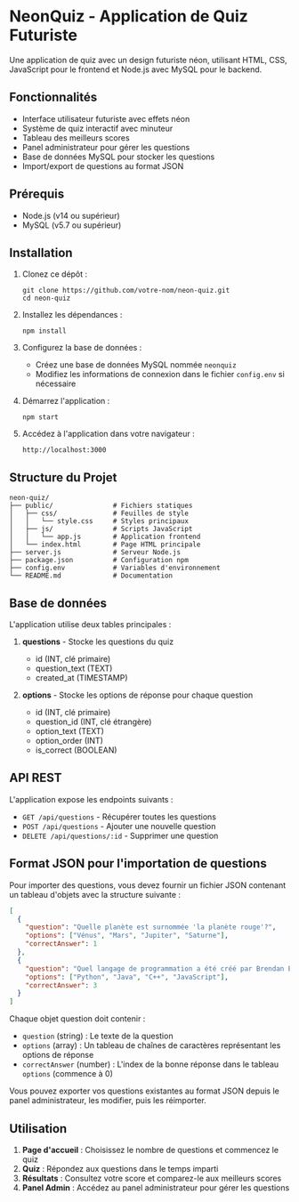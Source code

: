 # NeonQuiz - Application de Quiz Futuriste

Une application de quiz avec un design futuriste néon, utilisant HTML, CSS, JavaScript pour le frontend et Node.js avec MySQL pour le backend.

## Fonctionnalités

- Interface utilisateur futuriste avec effets néon
- Système de quiz interactif avec minuteur
- Tableau des meilleurs scores
- Panel administrateur pour gérer les questions
- Base de données MySQL pour stocker les questions
- Import/export de questions au format JSON

## Prérequis

- Node.js (v14 ou supérieur)
- MySQL (v5.7 ou supérieur)

## Installation

1. Clonez ce dépôt :
   ```
   git clone https://github.com/votre-nom/neon-quiz.git
   cd neon-quiz
   ```

2. Installez les dépendances :
   ```
   npm install
   ```

3. Configurez la base de données :
   - Créez une base de données MySQL nommée `neonquiz`
   - Modifiez les informations de connexion dans le fichier `config.env` si nécessaire

4. Démarrez l'application :
   ```
   npm start
   ```

5. Accédez à l'application dans votre navigateur :
   ```
   http://localhost:3000
   ```

## Structure du Projet

```
neon-quiz/
├── public/               # Fichiers statiques
│   ├── css/              # Feuilles de style
│   │   └── style.css     # Styles principaux
│   ├── js/               # Scripts JavaScript
│   │   └── app.js        # Application frontend
│   └── index.html        # Page HTML principale
├── server.js             # Serveur Node.js
├── package.json          # Configuration npm
├── config.env            # Variables d'environnement
└── README.md             # Documentation
```

## Base de données

L'application utilise deux tables principales :

1. **questions** - Stocke les questions du quiz
   - id (INT, clé primaire)
   - question_text (TEXT)
   - created_at (TIMESTAMP)

2. **options** - Stocke les options de réponse pour chaque question
   - id (INT, clé primaire)
   - question_id (INT, clé étrangère)
   - option_text (TEXT)
   - option_order (INT)
   - is_correct (BOOLEAN)

## API REST

L'application expose les endpoints suivants :

- `GET /api/questions` - Récupérer toutes les questions
- `POST /api/questions` - Ajouter une nouvelle question
- `DELETE /api/questions/:id` - Supprimer une question

## Format JSON pour l'importation de questions

Pour importer des questions, vous devez fournir un fichier JSON contenant un tableau d'objets avec la structure suivante :

```json
[
  {
    "question": "Quelle planète est surnommée 'la planète rouge'?",
    "options": ["Vénus", "Mars", "Jupiter", "Saturne"],
    "correctAnswer": 1
  },
  {
    "question": "Quel langage de programmation a été créé par Brendan Eich en 1995?",
    "options": ["Python", "Java", "C++", "JavaScript"],
    "correctAnswer": 3
  }
]
```

Chaque objet question doit contenir :
- `question` (string) : Le texte de la question
- `options` (array) : Un tableau de chaînes de caractères représentant les options de réponse
- `correctAnswer` (number) : L'index de la bonne réponse dans le tableau `options` (commence à 0)

Vous pouvez exporter vos questions existantes au format JSON depuis le panel administrateur, les modifier, puis les réimporter.

## Utilisation

1. **Page d'accueil** : Choisissez le nombre de questions et commencez le quiz
2. **Quiz** : Répondez aux questions dans le temps imparti
3. **Résultats** : Consultez votre score et comparez-le aux meilleurs scores
4. **Panel Admin** : Accédez au panel administrateur pour gérer les questions

